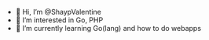 - 👋 Hi, I’m @ShaypValentine
- 👀 I’m interested in Go, PHP
- 🌱 I’m currently learning Go(lang) and how to do webapps

<!---
ShaypValentine/ShaypValentine is a ✨ special ✨ repository because its `README.md` (this file) appears on your GitHub profile.
You can click the Preview link to take a look at your changes.
--->

